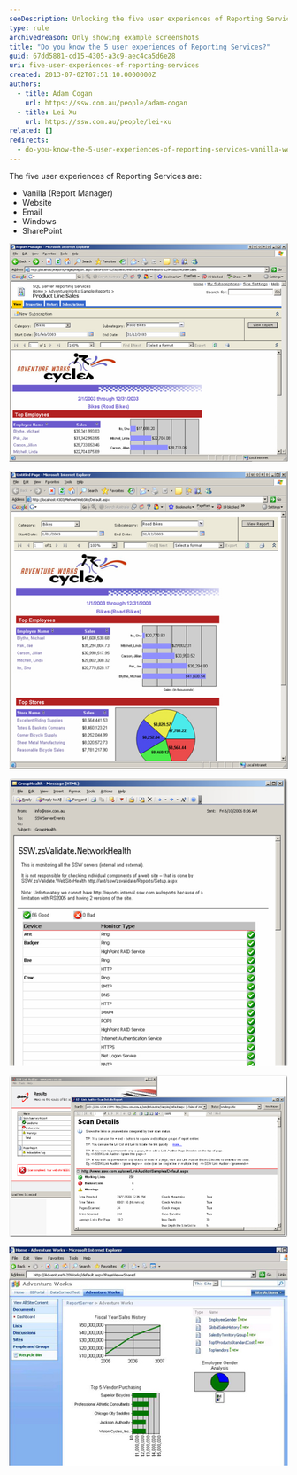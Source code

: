 ```yaml
---
seoDescription: Unlocking the five user experiences of Reporting Services, including Vanilla, Website, Email, Windows, and SharePoint.
type: rule
archivedreason: Only showing example screenshots
title: "Do you know the 5 user experiences of Reporting Services?"
guid: 67dd5881-cd15-4305-a3c9-aec4ca5d6e28
uri: five-user-experiences-of-reporting-services
created: 2013-07-02T07:51:10.0000000Z
authors:
  - title: Adam Cogan
    url: https://ssw.com.au/people/adam-cogan
  - title: Lei Xu
    url: https://ssw.com.au/people/lei-xu
related: []
redirects:
  - do-you-know-the-5-user-experiences-of-reporting-services-vanilla-website-email-windows-and-sharepoint
---
```


The five user experiences of Reporting Services are:

- Vanilla (Report Manager)
- Website
- Email
- Windows
- SharePoint

<!--endintro-->

![Figure: Vanilla user experience](ReportingServicesVanillaExample.jpg)

![Figure: Website user experience](ReportingServicesWebsiteUExample.jpg)

![Figure: Email user experience](ReportingServicesEmailUExample.jpg)

![Figure: Windows user experience](ReportingServicesWindowsUExample.jpg)

![Figure: SharePoint user experience](ReportingServicesSharePointReportingUI.jpg)
